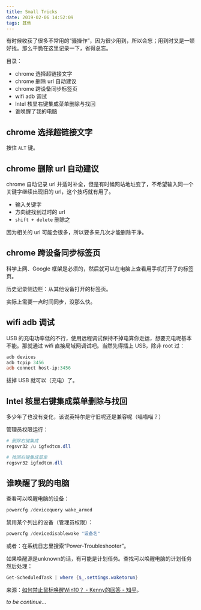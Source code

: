 ```yaml
---
title: Small Tricks
date: 2019-02-06 14:52:09
tags: 其他
---
```


有时候收获了很多不常用的“骚操作”，因为很少用到，所以会忘；用到时又是一顿好找。那么干脆在这里记录一下，省得总忘。

目录：

- chrome 选择超链接文字
- chrome 删除 url 自动建议
- chrome 跨设备同步标签页
- wifi adb 调试
- Intel 核显右键集成菜单删除与找回
- 谁唤醒了我的电脑

<!--more-->

## chrome 选择超链接文字

按住 `ALT` 键。



## chrome 删除 url 自动建议

chrome 自动记录 url 并适时补全，但是有时候网站地址变了，不希望输入同一个关键字继续出现旧的 url，这个技巧就有用了。

- 输入关键字
- 方向键找到过时的 url
- `shift + delete` 删除之

因为相关的 url 可能会很多，所以要多来几次才能删除干净。



## chrome 跨设备同步标签页

科学上网、Google 框架是必须的，然后就可以在电脑上查看用手机打开了的标签页。

历史记录侧边栏：从其他设备打开的标签页。

实际上需要一点时间同步，没那么快。



## wifi adb 调试

USB 的充电功率低的不行，使用远程调试保持不掉电算你走运，想要充电呢基本不能。那就通过 wifi 直接局域网调试吧。当然先得插上 USB，除非 root 过：

```powershell
adb devices
adb tcpip 3456
adb connect host-ip:3456
```

拔掉 USB 就可以（充电）了。



## Intel 核显右键集成菜单删除与找回

多少年了也没有变化，该说英特尔是守旧呢还是兼容呢（喵喵喵？）

管理员权限运行：

```powershell
# 删除右键集成
regsvr32 /u igfxdtcm.dll

# 找回右键集成菜单
regsvr32 igfxdtcm.dll
```



## 谁唤醒了我的电脑

查看可以唤醒电脑的设备：

```powershell
powercfg /devicequery wake_armed
```

禁用某个列出的设备（管理员权限）：

```powershell
powercfg /devicedisablewake "设备名"
```

或者：在系统日志里搜索“Power-Troubleshooter”。

如果唤醒源是unknown的话，有可能是计划任务。查找可以唤醒电脑的计划任务然后处理：

```powershell
Get-ScheduledTask | where {$_.settings.waketorun}
```

来源：[如何禁止鼠标唤醒Win10？ - Kenny的回答 - 知乎](https://www.zhihu.com/question/48154015/answer/162508741)。



*to be continue...*